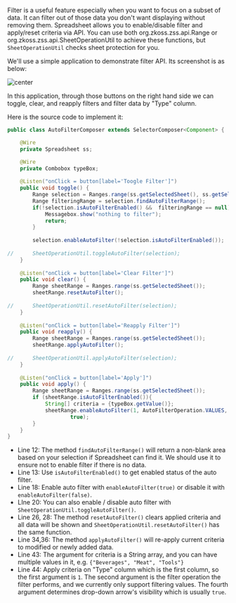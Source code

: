 Filter is a useful feature especially when you want to focus on a subset
of data. It can filter out of those data you don't want displaying
without removing them. Spreadsheet allows you to enable/disable filter
and apply/reset criteria via API. You can use both
<javadoc directory="zss">org.zkoss.zss.api.Range</javadoc> or
<javadoc directory="zss">org.zkoss.zss.api.SheetOperationUtil</javadoc>
to achieve these functions, but `SheetOperationUtil` checks sheet
protection for you.

We'll use a simple application to demonstrate filter API. Its screenshot
is as below:

![ center](zss-essentials-filter-example.png " center")

In this application, through those buttons on the right hand side we can
toggle, clear, and reapply filters and filter data by "Type" column.

Here is the source code to implement it:

``` java
public class AutoFilterComposer extends SelectorComposer<Component> {

    @Wire
    private Spreadsheet ss;

    @Wire
    private Combobox typeBox;
    
    @Listen("onClick = button[label='Toogle Filter']")
    public void toggle() {
        Range selection = Ranges.range(ss.getSelectedSheet(), ss.getSelection());
        Range filteringRange = selection.findAutoFilterRange();
        if(!selection.isAutoFilterEnabled() &&  filteringRange == null) { 
            Messagebox.show("nothing to filter");
            return;
        }
        
        selection.enableAutoFilter(!selection.isAutoFilterEnabled());
        
//      SheetOperationUtil.toggleAutoFilter(selection);
    }
    
    @Listen("onClick = button[label='Clear Filter']")
    public void clear() {
        Range sheetRange = Ranges.range(ss.getSelectedSheet());
        sheetRange.resetAutoFilter();
        
//      SheetOperationUtil.resetAutoFilter(selection);
    }
    
    @Listen("onClick = button[label='Reapply Filter']")
    public void reapply() {
        Range sheetRange = Ranges.range(ss.getSelectedSheet());
        sheetRange.applyAutoFilter();
        
//      SheetOperationUtil.applyAutoFilter(selection);
    }
    
    @Listen("onClick = button[label='Apply']")
    public void apply() {
        Range sheetRange = Ranges.range(ss.getSelectedSheet());
        if (sheetRange.isAutoFilterEnabled()){
            String[] criteria = {typeBox.getValue()};
            sheetRange.enableAutoFilter(1, AutoFilterOperation.VALUES, criteria, null,
                    true);
        }
    }
}
```

  - Line 12: The method `findAutoFilterRange()` will return a non-blank
    area based on your selection if Spreadsheet can find it. We should
    use it to ensure not to enable filter if there is no data.
  - Line 13: Use `isAutoFilterEnabled()` to get enabled status of the
    auto filter.
  - Line 18: Enable auto filter with `enableAutoFilter(true)` or disable
    it with `enableAutoFilter(false)`.
  - LIne 20: You can also enable / disable auto filter with
    `SheetOperationUtil.toggleAutoFilter()`.
  - Line 26, 28: The method `resetAutoFilter()` clears applied criteria
    and all data will be shown and
    `SheetOperationUtil.resetAutoFilter()` has the same function.
  - Line 34,36: The method `applyAutoFilter()` will re-apply current
    criteria to modified or newly added data.
  - Line 43: The argument for criteria is a String array, and you can
    have multiple values in it, e.g. `{"Beverages", "Meat", "Tools"}`
  - Line 44: Apply criteria on "Type" column which is the first column,
    so the first argument is `1`. The second argument is the filter
    operation the filter performs, and we currently only support
    filtering values. The fourth argument determines drop-down arrow's
    visibility which is usually `true`.

